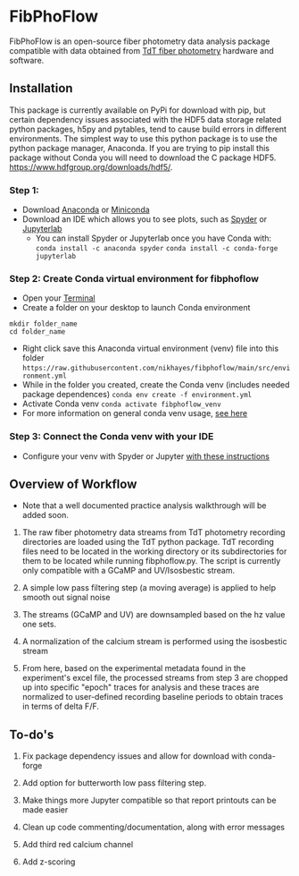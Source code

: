 # FibPhoFlow

FibPhoFlow is an open-source fiber photometry data analysis package compatible with data obtained from [TdT fiber photometry](https://www.tdt.com/system/behavior-and-fiber-photometry/) hardware and software.

## Installation

This package is currently available on PyPi for download with pip, but certain dependency issues associated with the HDF5 data storage related python packages, h5py and pytables, tend to cause build errors in different environments. The simplest way to use this python package is to use the python package manager, Anaconda. If you are trying to pip install this package without Conda you will need to download the C package HDF5. https://www.hdfgroup.org/downloads/hdf5/.

### Step 1: 
- Download [Anaconda](https://www.anaconda.com/download) or [Miniconda](https://docs.conda.io/en/latest/miniconda.html)
- Download an IDE which allows you to see plots, such as [Spyder](https://www.spyder-ide.org/) or [Jupyterlab](https://jupyter.org/)
  - You can install Spyder or Jupyterlab once you have Conda with:
    ```conda install -c anaconda spyder```
    ```conda install -c conda-forge jupyterlab```

### Step 2: Create Conda virtual environment for fibphoflow
- Open your [Terminal](https://cs.colby.edu/maxwell/courses/tutorials/terminal/)
- Create a folder on your desktop to launch Conda environment
```
mkdir folder_name
cd folder_name
```
- Right click save this Anaconda virtual environment (venv) file into this folder
```https://raw.githubusercontent.com/nikhayes/fibphoflow/main/src/environment.yml```
- While in the folder you created, create the Conda venv (includes needed package dependences)
```conda env create -f environment.yml```
- Activate Conda venv
```conda activate fibphoflow_venv```
- For more information on general conda venv usage, [see here](environments.html#activating-an-environment)

### Step 3: Connect the Conda venv with your IDE
- Configure your venv with Spyder or Jupyter [with these instructions](https://medium.com/@apremgeorge/using-conda-python-environments-with-spyder-ide-and-jupyter-notebooks-in-windows-4e0a905aaac5)

## Overview of Workflow

* Note that a well documented practice analysis walkthrough will be added soon.

1. The raw fiber photometry data streams from TdT photometry recording directories are loaded using the TdT python package. TdT recording files need to be located in the working directory or its subdirectories for them to be located while running fibphoflow.py. The script is currently only compatible with a GCaMP and UV/Isosbestic stream.

2. A simple low pass filtering step (a moving average) is applied to help smooth out signal noise

3. The streams (GCaMP and UV) are downsampled based on the hz value one sets.

4. A normalization of the calcium stream is performed using the isosbestic stream

5. From here, based on the experimental metadata found in the experiment's excel file, the processed streams from step 3 are chopped up into specific "epoch" traces for analysis and these traces are normalized to user-defined recording baseline periods to obtain traces in terms of delta F/F.


## To-do's

1. Fix package dependency issues and allow for download with conda-forge

2. Add option for butterworth low pass filtering step.

3. Make things more Jupyter compatible so that report printouts can be made easier

4. Clean up code commenting/documentation, along with error messages

5. Add third red calcium channel

6. Add z-scoring